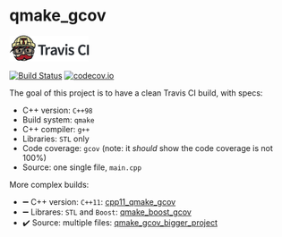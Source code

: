 # qmake_gcov

![Travis CI](TravisCI.png)

[![Build Status](https://travis-ci.org/richelbilderbeek/qmake_gcov.svg?branch=master)](https://travis-ci.org/richelbilderbeek/qmake_gcov)
[![codecov.io](https://codecov.io/github/richelbilderbeek/qmake_gcov/coverage.svg?branch=master)](https://codecov.io/github/richelbilderbeek/qmake_gcov?branch=master)


The goal of this project is to have a clean Travis CI build, with specs:
 * C++ version: `C++98`
 * Build system: `qmake`
 * C++ compiler: `g++`
 * Libraries: `STL` only
 * Code coverage: `gcov` (note: it *should* show the code coverage is not 100%)
 * Source: one single file, `main.cpp`

More complex builds:
 * :heavy_minus_sign: C++ version: `C++11`: [cpp11_qmake_gcov](https://www.github.com/richelbilderbeek/cpp11_qmake_gcov)
 * :heavy_minus_sign: Librares: `STL` and `Boost`: [qmake_boost_gcov](https://www.github.com/richelbilderbeek/qmake_boost_gcov)
 * :heavy_check_mark: Source: multiple files: [qmake_gcov_bigger_project](https://www.github.com/richelbilderbeek/qmake_gcov_bigger_project)
